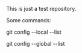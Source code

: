 This is just a test repository.

Some commands:

git config --local --list

git config --global --list


